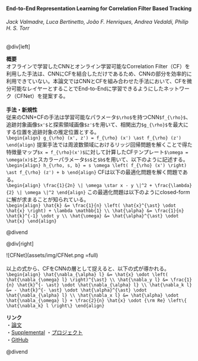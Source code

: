 #### End-to-End Representation Learning for Correlation Filter Based Tracking
###### Jack Valmadre, Luca Bertinetto, João F. Henriques, Andrea Vedaldi, Philip H. S. Torr

@div[left]

__概要__<br>
オフラインで学習したCNNとオンライン学習可能なCorrelation Filter（CF）を利用した手法は、CNNにCFを結合しただけであるため、CNNの部分を効率的に利用できていない。本論文ではCNNとCFを組み合わせた手法において、CFを微分可能なレイヤーとすることでEnd-to-Endに学習できるようにしたネットワーク（CFNet）を提案する。<br>
<br>
__手法・新規性__<br>
従来のCNN+CFの手法は学習可能なパラメータ`$\rho$`を持つCNN`$f_{\rho}$`、追跡対象画像`$x'$`と探索領域画像`$z'$`を用いて、相関出力`$g_{\rho}$`を最大にする位置を追跡対象の推定位置とする。<br>
`\begin{align} g_{\rho} (x', z') = f_{\rho} (x') \ast f_{\rho} (z') \end{align}`
提案手法では周波数領域におけるリッジ回帰問題を解くことで得た特徴量マップ`$x = f_{\rho}(x')$`に対して計算したCFテンプレート`$\omega = \omega(x)$`とスカラーパラメータ`$s$`と`$b$`を用いて、以下のように記述する。
`\begin{align} h_{\rho, s, b} = s \omega \left( f_{\rho} (x') \right) \ast f_{\rho} (z') + b \end{align}`
CFは以下の最適化問題を解く問題である。<br>
`\begin{align} \frac{1}{2n} \| \omega \star x - y \|^2 + \frac{\lambda}{2} \| \omega \|^2 \end{align}`
この最適化問題は以下のようにclosed-formに解が求まることが知られている。<br>
`\begin{align} \hat{k} &= \frac{1}{n} \left( \hat{x}^{\ast} \odot \hat{x} \right) + \lambda \mathbb{1} \\ \hat{\alpha} &= \frac{1}{n} \hat{k}^{-1} \odot y \\ \hat{\omega} &= \hat{\alpha}^{\ast} \odot \hat{x} \end{align}`

@divend

@div[right]

![CFNet](assets/img/CFNet.png =full)<br>
<br>
以上の式から、CFをCNNの層として捉えると、以下の式が導かれる。<br>
`\begin{align} \hat{\nabla_{\alpha} l} &= \hat{x} \odot \left( \hat{\nabla_{\omega} l} \right)^{\ast} \\ \hat{\nabla_y l} &= \frac{1}{n} \hat{k}^{- \ast} \odot \hat{\nabla_{\alpha} l} \\ \hat{\nabla_k l} &= - \hat{k}^{- \ast} \odot \hat{\alpha}^{\ast} \odot \hat{\nabla_{\alpha} l} \\ \hat{\nabla_x l} &= \hat{\alpha} \odot \hat{\nabla_{\omega} l} + \frac{2}{n} \hat{x} \odot {\rm Re} \left\{ \hat{\nabla_k} l \right\} \end{align}`
<br>

__リンク__<br>
・[論文](http://openaccess.thecvf.com/content_cvpr_2017/papers/Valmadre_End-To-End_Representation_Learning_CVPR_2017_paper.pdf)<br>
・[Supplemental](http://openaccess.thecvf.com/content_cvpr_2017/supplemental/Valmadre_End-To-End_Representation_Learning_2017_CVPR_supplemental.pdf)
・[プロジェクト](https://www.robots.ox.ac.uk/~luca/cfnet.html)<br>
・[GitHub](https://github.com/bertinetto/cfnet)<br>

@divend